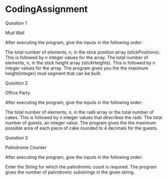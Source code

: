 # CodingAssignment

Question 1

Mud Wall

After executing the program, give the inputs in the following order:

The total number of elements, n, in the stick position array (stickPositions).
This is followed by n integer values for the array.
The total number of elements, n, in the stick height array (stickHeights).
This is followed by n integer values for the array.
The program gives you the the maximum height(integer) mud segment that can be built.


Question 2

Office Party

After executing the program, give the inputs in the following order:

The total number of elements, n, in the radii array or the total number of cakes.
This is followed by n integer values that describes the radii.
The total number of guests, an integer value.
The program gives the the maximum possible area of each piece of cake rounded to 4 decimals for the guests.


Question 3

Palindrome Counter

After executing the program, give the inputs in the following order:

Enter the String for which the palindromic count is required.
The program gives the number of palindromic substrings in the given string.


